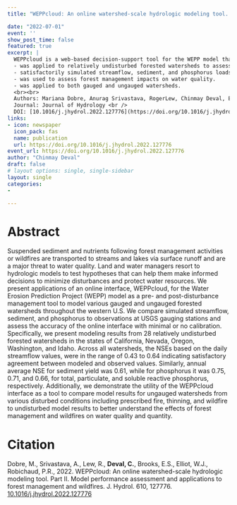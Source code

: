 ```yaml
---
title: "WEPPcloud: An online watershed-scale hydrologic modeling tool. Part II. Model performance assessment and applications to forest management and wildfires"

date: "2022-07-01"
event: ''
show_post_time: false
featured: true
excerpt: |
  WEPPcloud is a web-based decision-support tool for the WEPP model that:
  - was applied to relatively undisturbed forested watersheds to assess model performance.
  - satisfactorily simulated streamflow, sediment, and phosphorus loads.
  - was used to assess forest management impacts on water quality.
  - was applied to both gauged and ungauged watersheds.
  <br><br>
  Authors: Mariana Dobre, Anurag Srivastava, RogerLew, Chinmay Deval, Erin S.Brooks, William J. Elliot, Peter R. Robichaud, (2022). <br/>
  Journal: Journal of Hydrology <br />
  DOI: [10.1016/j.jhydrol.2022.127776](https://doi.org/10.1016/j.jhydrol.2022.127776)
links:
- icon: newspaper
  icon_pack: fas
  name: publication
  url: https://doi.org/10.1016/j.jhydrol.2022.127776
event_url: https://doi.org/10.1016/j.jhydrol.2022.127776
author: "Chinmay Deval"
draft: false
# layout options: single, single-sidebar
layout: single
categories:
- 

---
```


# Abstract

Suspended sediment and nutrients following forest management activities or wildfires are transported to streams and lakes via surface runoff and are a major threat to water quality. Land and water managers resort to hydrologic models to test hypotheses that can help them make informed decisions to minimize disturbances and protect water resources. We present applications of an online interface, WEPPcloud, for the Water Erosion Prediction Project (WEPP) model as a pre- and post-disturbance management tool to model various gauged and ungauged forested watersheds throughout the western U.S. We compare simulated streamflow, sediment, and phosphorus to observations at USGS gauging stations and assess the accuracy of the online interface with minimal or no calibration. Specifically, we present modeling results from 28 relatively undisturbed forested watersheds in the states of California, Nevada, Oregon, Washington, and Idaho. Across all watersheds, the NSEs based on the daily streamflow values, were in the range of 0.43 to 0.64 indicating satisfactory agreement between modeled and observed values. Similarly, annual average NSE for sediment yield was 0.61, while for phosphorus it was 0.75, 0.71, and 0.66, for total, particulate, and soluble reactive phosphorus, respectively. Additionally, we demonstrate the utility of the WEPPcloud interface as a tool to compare model results for ungauged watersheds from various disturbed conditions including prescribed fire, thinning, and wildfire to undisturbed model results to better understand the effects of forest management and wildfires on water quality and quantity.


# Citation

Dobre, M., Srivastava, A., Lew, R., **Deval, C.**, Brooks, E.S., Elliot, W.J., Robichaud, P.R., 2022. WEPPcloud: An online watershed-scale hydrologic modeling tool. Part II. Model performance assessment and applications to forest management and wildfires. J. Hydrol. 610, 127776. [10.1016/j.jhydrol.2022.127776](https://doi.org/10.1016/j.jhydrol.2022.127776)

